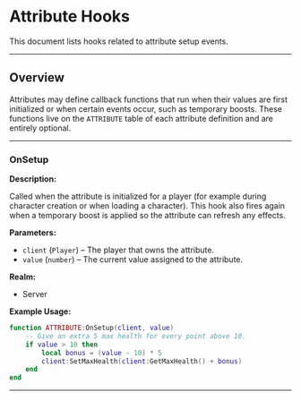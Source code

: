 # Attribute Hooks

This document lists hooks related to attribute setup events.

---

## Overview

Attributes may define callback functions that run when their values are first initialized or when certain events occur, such as temporary boosts. These functions live on the `ATTRIBUTE` table of each attribute definition and are entirely optional.

---

### OnSetup

**Description:**

Called when the attribute is initialized for a player (for example during character creation or when loading a character). This hook also fires again when a temporary boost is applied so the attribute can refresh any effects.

**Parameters:**

* `client` (`Player`) – The player that owns the attribute.
* `value` (`number`) – The current value assigned to the attribute.

**Realm:**

* Server

**Example Usage:**

```lua
function ATTRIBUTE:OnSetup(client, value)
    -- Give an extra 5 max health for every point above 10.
    if value > 10 then
        local bonus = (value - 10) * 5
        client:SetMaxHealth(client:GetMaxHealth() + bonus)
    end
end
```

---

